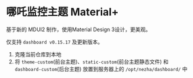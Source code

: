 # 哪吒监控主题 Material+

基于新的 MDUI2 制作，使用Material Design 3设计，更美观。

仅支持 `dashboard v0.15.17` 及更新版本。

1. 克隆当前仓库到本地
2. 将 `theme-custom`(前台主题)、`static-custom`(前台主题静态文件) 和 `dashboard-custom`(后台主题) 放置到服务器上的 `/opt/nezha/dashboard/` 中

